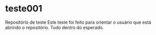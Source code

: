 # teste001
Repositório de teste
Este teste foi feito para orientar o usuário que está abrindo o repositório. Tudo dentro do esperado.
